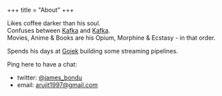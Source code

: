 +++
title = "About"
+++

Likes coffee darker than his soul. \
Confuses between [Kafka](https://en.wikipedia.org/wiki/Franz_Kafka) and [Kafka](https://kafka.apache.org/). \
Movies, Anime & Books are his Opium, Morphine & Ecstasy - in that order.

Spends his days at [Gojek](http://gojek.io) building some streaming pipelines.


Ping here to have a chat:
- twitter: [@james_bondu](https://twitter.com/james_bondu)
- email: arujit1997@gmail.com

